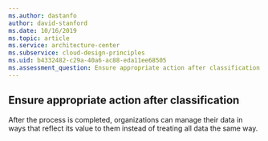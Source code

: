 ```yaml
---
ms.author: dastanfo
author: david-stanford
ms.date: 10/16/2019
ms.topic: article
ms.service: architecture-center
ms.subservice: cloud-design-principles
ms.uid: b4332482-c29a-40a6-ac88-eda11ee68505
ms.assessment_question: Ensure appropriate action after classification
---
```

## Ensure appropriate action after classification

After the process is completed, organizations can manage their data in ways that reflect its value to them instead of treating all data the same way.
